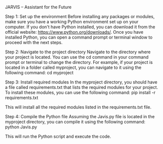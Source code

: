 JARVIS – Assistant for the Future

Step 1: Set up the environment
Before installing any packages or modules, make sure you have a working Python environment set up on your computer. If you don't have Python installed, you can download it from the official website: https://www.python.org/downloads/. Once you have installed Python, you can open a command prompt or terminal window to proceed with the next steps.

Step 2: Navigate to the project directory
Navigate to the directory where your project is located. You can use the cd command in your command prompt or terminal to change the directory. For example, if your project is located in a folder called myproject, you can navigate to it using the following command:
cd myproject

Step 3: Install required modules
In the myproject directory, you should have a file called requirements.txt that lists the required modules for your project. To install these modules, you can use the following command:
pip install -r requirements.txt

This will install all the required modules listed in the requirements.txt file.

Step 4: Compile the Python file
Assuming the Javis.py file is located in the myproject directory, you can compile it using the following command:
python Javis.py

This will run the Python script and execute the code.